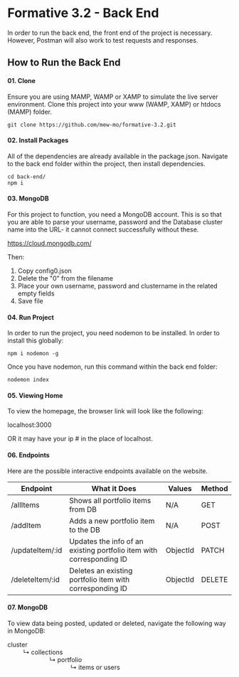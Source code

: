 # Formative 3.2 - Back End

In order to run the back end, the front end of the project is necessary. However, Postman will also work to test requests and responses.

## How to Run the Back End

#### 01. Clone
Ensure you are using MAMP, WAMP or XAMP to simulate the live server environment. Clone this project into your www (WAMP, XAMP) or htdocs (MAMP) folder.

``` console
git clone https://github.com/mew-mo/formative-3.2.git
```

#### 02. Install Packages
All of the dependencies are already available in the package.json. Navigate to the back end folder within the project, then install dependencies.
``` console
cd back-end/
npm i
```

#### 03. MongoDB
For this project to function, you need a MongoDB account. This is so that you are able to parse your username, password and the Database cluster name into the URL- it cannot connect successfully without these.

https://cloud.mongodb.com/

Then:
1. Copy config0.json
2. Delete the "0" from the filename
3. Place your own username, password and clustername in the related empty fields
4. Save file

#### 04. Run Project
In order to run the project, you need nodemon to be installed. In order to install this globally:
``` console
npm i nodemon -g
```
Once you have nodemon, run this command within the back end folder:
``` console
nodemon index
```

#### 05. Viewing Home
To view the homepage, the browser link will look like the following:

localhost:3000

OR it may have your ip # in the place of localhost.

#### 06. Endpoints
Here are the possible interactive endpoints available on the website.

Endpoint | What it Does | Values | Method |
--- | --- | --- | --- |
/allItems | Shows all portfolio items from DB | N/A | GET |
/addItem | Adds a new portfolio item to the DB | N/A | POST |
/updateItem/:id | Updates the info of an existing portfolio item with corresponding ID | ObjectId | PATCH |
/deleteItem/:id | Deletes an existing portfolio item with corresponding ID | ObjectId | DELETE |

#### 07. MongoDB
To view data being posted, updated or deleted, navigate the following way in MongoDB: 

cluster\
&nbsp;&nbsp;&nbsp;&nbsp;&nbsp;&nbsp;&nbsp;&nbsp;&nbsp;↳ collections\
&nbsp;&nbsp;&nbsp;&nbsp;&nbsp;&nbsp;&nbsp;&nbsp;&nbsp;&nbsp;&nbsp;&nbsp;&nbsp;&nbsp;&nbsp;&nbsp;&nbsp;&nbsp;&nbsp;&nbsp;&nbsp;&nbsp;&nbsp;&nbsp;↳ portfolio\
&nbsp;&nbsp;&nbsp;&nbsp;&nbsp;&nbsp;&nbsp;&nbsp;&nbsp;&nbsp;&nbsp;&nbsp;&nbsp;&nbsp;&nbsp;&nbsp;&nbsp;&nbsp;&nbsp;&nbsp;&nbsp;&nbsp;&nbsp;&nbsp;&nbsp;&nbsp;&nbsp;&nbsp;&nbsp;&nbsp;&nbsp;&nbsp;&nbsp;&nbsp;&nbsp;&nbsp;↳ items or users

